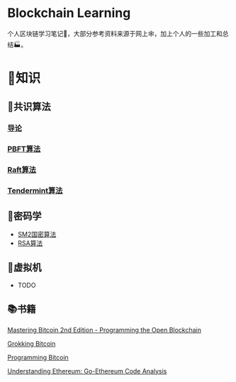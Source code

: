 # Blockchain Learning
个人区块链学习笔记📒，大部分参考资料来源于网上🕸️，加上个人的一些加工和总结🏭。

# 📖知识
## 🚀共识算法
### [导论](/consensus/Guide.md)
### [PBFT算法](/consensus/PBFT.md)
### [Raft算法](/consensus/Raft.md)
### [Tendermint算法](/consensus/Tendermint.md)

## 🔑密码学
- [SM2国密算法](/cryptography/SM2.md)
- [RSA算法](/cryptography/RSA.md)

## 🤖️虚拟机
- TODO

## 📚书籍
[Mastering Bitcoin 2nd Edition - Programming the Open Blockchain](https://github.com/bitcoinbook/bitcoinbook)

[Grokking Bitcoin](https://github.com/kallerosenbaum/grokkingbitcoin)

[Programming Bitcoin](https://github.com/jimmysong/programmingbitcoin)

[Understanding Ethereum: Go-Ethereum Code Analysis](https://github.com/ABCDELabs/Understanding-Ethereum-Go-version)
